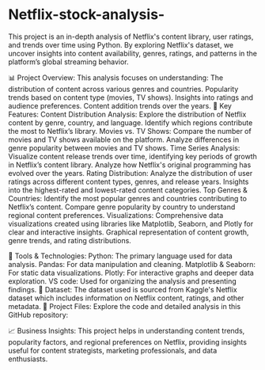 # Netflix-stock-analysis-
This project is an in-depth analysis of Netflix's content library, user ratings, and trends over time using Python. By exploring Netflix's dataset, we uncover insights into content availability, genres, ratings, and patterns in the platform’s global streaming behavior.

📊 Project Overview:
This analysis focuses on understanding:
      The distribution of content across various genres and countries.
      Popularity trends based on content type (movies, TV shows).
      Insights into ratings and audience preferences.
       Content addition trends over the years.
🚀 Key Features:
Content Distribution Analysis:
      Explore the distribution of Netflix content by genre, country, and language.
      Identify which regions contribute the most to Netflix’s library.
Movies vs. TV Shows:
     Compare the number of movies and TV shows available on the platform.
     Analyze differences in genre popularity between movies and TV shows.
Time Series Analysis:
     Visualize content release trends over time, identifying key periods of growth in Netflix’s content library.
     Analyze how Netflix's original programming has evolved over the years.
Rating Distribution:
     Analyze the distribution of user ratings across different content types, genres, and release years.
     Insights into the highest-rated and lowest-rated content categories.
Top Genres & Countries:
     Identify the most popular genres and countries contributing to Netflix’s content.
     Compare genre popularity by country to understand regional content preferences.
Visualizations:
    Comprehensive data visualizations created using libraries like Matplotlib, Seaborn, and Plotly for clear and interactive insights.
    Graphical representation of content growth, genre trends, and rating distributions.
    
🔧 Tools & Technologies:
Python:
     The primary language used for data analysis.
Pandas: 
    For data manipulation and cleaning.
Matplotlib & Seaborn: 
    For static data visualizations.
Plotly: 
   For interactive graphs and deeper data exploration.
VS code:
   Used for organizing the analysis and presenting findings.
📂 Dataset:
   The dataset used is sourced from Kaggle's Netflix dataset which includes information on Netflix content, ratings, and other metadata.
🔗 Project Files:
Explore the code and detailed analysis in this GitHub repository: 

📈 Business Insights:
This project helps in understanding content trends, popularity factors, and regional preferences on Netflix, providing insights useful for content strategists, marketing professionals, and data enthusiasts.


